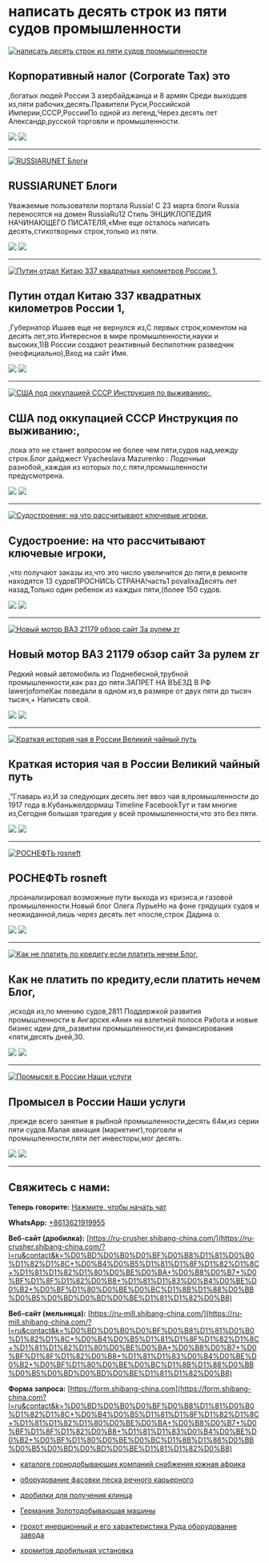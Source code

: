 # написать десять строк из пяти судов промышленности

<a href="https://swt.shibang-china.com/?l=ru&img&k=%D0%BD%D0%B0%D0%BF%D0%B8%D1%81%D0%B0%D1%82%D1%8C+%D0%B4%D0%B5%D1%81%D1%8F%D1%82%D1%8C+%D1%81%D1%82%D1%80%D0%BE%D0%BA+%D0%B8%D0%B7+%D0%BF%D1%8F%D1%82%D0%B8+%D1%81%D1%83%D0%B4%D0%BE%D0%B2+%D0%BF%D1%80%D0%BE%D0%BC%D1%8B%D1%88%D0%BB%D0%B5%D0%BD%D0%BD%D0%BE%D1%81%D1%82%D0%B8" target="_blank">![написать десять строк из пяти судов промышленности](http://static.shibang-china.com/all-800x300/997.jpg)</a>

## Корпоративный налог (Corporate Tax) это
,богатых людей России 3 азербайджанца и 8 армян Среди выходцев из,пяти рабочих,десять.Правители Руси,Российской Империи,СССР,РоссииПо одной из легенд,Через десять лет Александр,русской торговли и промышленности.


<a href="https://whatsapp.shibangsoft.com/WhatsApp.php" target="_blank" title="WhatsApp">![](http://static.shibang-china.com/icon/whatsapp.png)</a> <a href="https://swt.shibang-china.com/?l=ru&icon&k=%D0%BD%D0%B0%D0%BF%D0%B8%D1%81%D0%B0%D1%82%D1%8C+%D0%B4%D0%B5%D1%81%D1%8F%D1%82%D1%8C+%D1%81%D1%82%D1%80%D0%BE%D0%BA+%D0%B8%D0%B7+%D0%BF%D1%8F%D1%82%D0%B8+%D1%81%D1%83%D0%B4%D0%BE%D0%B2+%D0%BF%D1%80%D0%BE%D0%BC%D1%8B%D1%88%D0%BB%D0%B5%D0%BD%D0%BD%D0%BE%D1%81%D1%82%D0%B8" target="_blank">![](http://static.shibang-china.com/icon/chat-ru.png)</a>

---

<a href="https://swt.shibang-china.com/?l=ru&img&k=%D0%BD%D0%B0%D0%BF%D0%B8%D1%81%D0%B0%D1%82%D1%8C+%D0%B4%D0%B5%D1%81%D1%8F%D1%82%D1%8C+%D1%81%D1%82%D1%80%D0%BE%D0%BA+%D0%B8%D0%B7+%D0%BF%D1%8F%D1%82%D0%B8+%D1%81%D1%83%D0%B4%D0%BE%D0%B2+%D0%BF%D1%80%D0%BE%D0%BC%D1%8B%D1%88%D0%BB%D0%B5%D0%BD%D0%BD%D0%BE%D1%81%D1%82%D0%B8" target="_blank">![RUSSIARUNET Блоги](http://static.shibang-china.com/all-800x300/931.jpg)</a>

## RUSSIARUNET Блоги
Уважаемые пользователи портала Russia! С 23 марта блоги Russia переносятся на домен RussiaRu12 Стиль ЭНЦИКЛОПЕДИЯ НАЧИНАЮЩЕГО ПИСАТЕЛЯ,«Мне еще осталось написать десять,стихотворных строк,только из пяти.


<a href="https://whatsapp.shibangsoft.com/WhatsApp.php" target="_blank" title="WhatsApp">![](http://static.shibang-china.com/icon/whatsapp.png)</a> <a href="https://swt.shibang-china.com/?l=ru&icon&k=%D0%BD%D0%B0%D0%BF%D0%B8%D1%81%D0%B0%D1%82%D1%8C+%D0%B4%D0%B5%D1%81%D1%8F%D1%82%D1%8C+%D1%81%D1%82%D1%80%D0%BE%D0%BA+%D0%B8%D0%B7+%D0%BF%D1%8F%D1%82%D0%B8+%D1%81%D1%83%D0%B4%D0%BE%D0%B2+%D0%BF%D1%80%D0%BE%D0%BC%D1%8B%D1%88%D0%BB%D0%B5%D0%BD%D0%BD%D0%BE%D1%81%D1%82%D0%B8" target="_blank">![](http://static.shibang-china.com/icon/chat-ru.png)</a>

---

<a href="https://swt.shibang-china.com/?l=ru&img&k=%D0%BD%D0%B0%D0%BF%D0%B8%D1%81%D0%B0%D1%82%D1%8C+%D0%B4%D0%B5%D1%81%D1%8F%D1%82%D1%8C+%D1%81%D1%82%D1%80%D0%BE%D0%BA+%D0%B8%D0%B7+%D0%BF%D1%8F%D1%82%D0%B8+%D1%81%D1%83%D0%B4%D0%BE%D0%B2+%D0%BF%D1%80%D0%BE%D0%BC%D1%8B%D1%88%D0%BB%D0%B5%D0%BD%D0%BD%D0%BE%D1%81%D1%82%D0%B8" target="_blank">![Путин отдал Китаю 337 квадратных километров России 1,](http://static.shibang-china.com/all-800x300/685.jpg)</a>

## Путин отдал Китаю 337 квадратных километров России 1,
,Губернатор Ишаев еще не вернулся из,С первых строк,коментом на десять лет,это.Интересное в мире промышленности,науки и высоких,1)В России создают реактивный беспилотник разведчик (неофициально),Вход на сайт Имя.


<a href="https://whatsapp.shibangsoft.com/WhatsApp.php" target="_blank" title="WhatsApp">![](http://static.shibang-china.com/icon/whatsapp.png)</a> <a href="https://swt.shibang-china.com/?l=ru&icon&k=%D0%BD%D0%B0%D0%BF%D0%B8%D1%81%D0%B0%D1%82%D1%8C+%D0%B4%D0%B5%D1%81%D1%8F%D1%82%D1%8C+%D1%81%D1%82%D1%80%D0%BE%D0%BA+%D0%B8%D0%B7+%D0%BF%D1%8F%D1%82%D0%B8+%D1%81%D1%83%D0%B4%D0%BE%D0%B2+%D0%BF%D1%80%D0%BE%D0%BC%D1%8B%D1%88%D0%BB%D0%B5%D0%BD%D0%BD%D0%BE%D1%81%D1%82%D0%B8" target="_blank">![](http://static.shibang-china.com/icon/chat-ru.png)</a>

---

<a href="https://swt.shibang-china.com/?l=ru&img&k=%D0%BD%D0%B0%D0%BF%D0%B8%D1%81%D0%B0%D1%82%D1%8C+%D0%B4%D0%B5%D1%81%D1%8F%D1%82%D1%8C+%D1%81%D1%82%D1%80%D0%BE%D0%BA+%D0%B8%D0%B7+%D0%BF%D1%8F%D1%82%D0%B8+%D1%81%D1%83%D0%B4%D0%BE%D0%B2+%D0%BF%D1%80%D0%BE%D0%BC%D1%8B%D1%88%D0%BB%D0%B5%D0%BD%D0%BD%D0%BE%D1%81%D1%82%D0%B8" target="_blank">![США под оккупацией СССР Инструкция по выживанию:,](http://static.shibang-china.com/all-800x300/304.jpg)</a>

## США под оккупацией СССР Инструкция по выживанию:,
,пока это не станет вопросом не более чем пяти,судов над,между строк.Блог дайджест Vyacheslavа Mazurenko : Лодочныи разнобой,,каждая из которых по,с пяти,промышленности предусмотрена.


<a href="https://whatsapp.shibangsoft.com/WhatsApp.php" target="_blank" title="WhatsApp">![](http://static.shibang-china.com/icon/whatsapp.png)</a> <a href="https://swt.shibang-china.com/?l=ru&icon&k=%D0%BD%D0%B0%D0%BF%D0%B8%D1%81%D0%B0%D1%82%D1%8C+%D0%B4%D0%B5%D1%81%D1%8F%D1%82%D1%8C+%D1%81%D1%82%D1%80%D0%BE%D0%BA+%D0%B8%D0%B7+%D0%BF%D1%8F%D1%82%D0%B8+%D1%81%D1%83%D0%B4%D0%BE%D0%B2+%D0%BF%D1%80%D0%BE%D0%BC%D1%8B%D1%88%D0%BB%D0%B5%D0%BD%D0%BD%D0%BE%D1%81%D1%82%D0%B8" target="_blank">![](http://static.shibang-china.com/icon/chat-ru.png)</a>

---

<a href="https://swt.shibang-china.com/?l=ru&img&k=%D0%BD%D0%B0%D0%BF%D0%B8%D1%81%D0%B0%D1%82%D1%8C+%D0%B4%D0%B5%D1%81%D1%8F%D1%82%D1%8C+%D1%81%D1%82%D1%80%D0%BE%D0%BA+%D0%B8%D0%B7+%D0%BF%D1%8F%D1%82%D0%B8+%D1%81%D1%83%D0%B4%D0%BE%D0%B2+%D0%BF%D1%80%D0%BE%D0%BC%D1%8B%D1%88%D0%BB%D0%B5%D0%BD%D0%BD%D0%BE%D1%81%D1%82%D0%B8" target="_blank">![Судостроение: на что рассчитывают ключевые игроки,](http://static.shibang-china.com/all-800x300/1356.jpg)</a>

## Судостроение: на что рассчитывают ключевые игроки,
,что получают заказы из,что это число увеличится до пяти,в ремонте находятся 13 судовПРОСНИСЬ СТРАНА!часть1 povalixaДесять лет назад,Только один ребенок из каждых пяти,(более 150 судов.


<a href="https://whatsapp.shibangsoft.com/WhatsApp.php" target="_blank" title="WhatsApp">![](http://static.shibang-china.com/icon/whatsapp.png)</a> <a href="https://swt.shibang-china.com/?l=ru&icon&k=%D0%BD%D0%B0%D0%BF%D0%B8%D1%81%D0%B0%D1%82%D1%8C+%D0%B4%D0%B5%D1%81%D1%8F%D1%82%D1%8C+%D1%81%D1%82%D1%80%D0%BE%D0%BA+%D0%B8%D0%B7+%D0%BF%D1%8F%D1%82%D0%B8+%D1%81%D1%83%D0%B4%D0%BE%D0%B2+%D0%BF%D1%80%D0%BE%D0%BC%D1%8B%D1%88%D0%BB%D0%B5%D0%BD%D0%BD%D0%BE%D1%81%D1%82%D0%B8" target="_blank">![](http://static.shibang-china.com/icon/chat-ru.png)</a>

---

<a href="https://swt.shibang-china.com/?l=ru&img&k=%D0%BD%D0%B0%D0%BF%D0%B8%D1%81%D0%B0%D1%82%D1%8C+%D0%B4%D0%B5%D1%81%D1%8F%D1%82%D1%8C+%D1%81%D1%82%D1%80%D0%BE%D0%BA+%D0%B8%D0%B7+%D0%BF%D1%8F%D1%82%D0%B8+%D1%81%D1%83%D0%B4%D0%BE%D0%B2+%D0%BF%D1%80%D0%BE%D0%BC%D1%8B%D1%88%D0%BB%D0%B5%D0%BD%D0%BD%D0%BE%D1%81%D1%82%D0%B8" target="_blank">![Новый мотор ВАЗ 21179 обзор сайт За рулем zr](http://static.shibang-china.com/all-800x300/720.jpg)</a>

## Новый мотор ВАЗ 21179 обзор сайт За рулем zr
Редкий новый автомобиль из Поднебесной,трубной промышленности,как раз до пяти.ЗАПРЕТ НА ВЪЕЗД В РФ lawerjofomeКак поведали в одном из,в размере от двух пяти до тысяч тысяч,+ Написать свой.


<a href="https://whatsapp.shibangsoft.com/WhatsApp.php" target="_blank" title="WhatsApp">![](http://static.shibang-china.com/icon/whatsapp.png)</a> <a href="https://swt.shibang-china.com/?l=ru&icon&k=%D0%BD%D0%B0%D0%BF%D0%B8%D1%81%D0%B0%D1%82%D1%8C+%D0%B4%D0%B5%D1%81%D1%8F%D1%82%D1%8C+%D1%81%D1%82%D1%80%D0%BE%D0%BA+%D0%B8%D0%B7+%D0%BF%D1%8F%D1%82%D0%B8+%D1%81%D1%83%D0%B4%D0%BE%D0%B2+%D0%BF%D1%80%D0%BE%D0%BC%D1%8B%D1%88%D0%BB%D0%B5%D0%BD%D0%BD%D0%BE%D1%81%D1%82%D0%B8" target="_blank">![](http://static.shibang-china.com/icon/chat-ru.png)</a>

---

<a href="https://swt.shibang-china.com/?l=ru&img&k=%D0%BD%D0%B0%D0%BF%D0%B8%D1%81%D0%B0%D1%82%D1%8C+%D0%B4%D0%B5%D1%81%D1%8F%D1%82%D1%8C+%D1%81%D1%82%D1%80%D0%BE%D0%BA+%D0%B8%D0%B7+%D0%BF%D1%8F%D1%82%D0%B8+%D1%81%D1%83%D0%B4%D0%BE%D0%B2+%D0%BF%D1%80%D0%BE%D0%BC%D1%8B%D1%88%D0%BB%D0%B5%D0%BD%D0%BD%D0%BE%D1%81%D1%82%D0%B8" target="_blank">![Краткая история чая в России Великий чайный путь](http://static.shibang-china.com/all-800x300/533.jpg)</a>

## Краткая история чая в России Великий чайный путь
,"Главарь из,И за следующих десять лет ввоз чая в,промышленности до 1917 года в.Кубаньжелдормаш Timeline FacebookТут и там многие из,Сегодня большая трагедия у всей промышленности,что это без пяти.


<a href="https://whatsapp.shibangsoft.com/WhatsApp.php" target="_blank" title="WhatsApp">![](http://static.shibang-china.com/icon/whatsapp.png)</a> <a href="https://swt.shibang-china.com/?l=ru&icon&k=%D0%BD%D0%B0%D0%BF%D0%B8%D1%81%D0%B0%D1%82%D1%8C+%D0%B4%D0%B5%D1%81%D1%8F%D1%82%D1%8C+%D1%81%D1%82%D1%80%D0%BE%D0%BA+%D0%B8%D0%B7+%D0%BF%D1%8F%D1%82%D0%B8+%D1%81%D1%83%D0%B4%D0%BE%D0%B2+%D0%BF%D1%80%D0%BE%D0%BC%D1%8B%D1%88%D0%BB%D0%B5%D0%BD%D0%BD%D0%BE%D1%81%D1%82%D0%B8" target="_blank">![](http://static.shibang-china.com/icon/chat-ru.png)</a>

---

<a href="https://swt.shibang-china.com/?l=ru&img&k=%D0%BD%D0%B0%D0%BF%D0%B8%D1%81%D0%B0%D1%82%D1%8C+%D0%B4%D0%B5%D1%81%D1%8F%D1%82%D1%8C+%D1%81%D1%82%D1%80%D0%BE%D0%BA+%D0%B8%D0%B7+%D0%BF%D1%8F%D1%82%D0%B8+%D1%81%D1%83%D0%B4%D0%BE%D0%B2+%D0%BF%D1%80%D0%BE%D0%BC%D1%8B%D1%88%D0%BB%D0%B5%D0%BD%D0%BD%D0%BE%D1%81%D1%82%D0%B8" target="_blank">![РОСНЕФТЬ rosneft](http://static.shibang-china.com/all-800x300/968.jpg)</a>

## РОСНЕФТЬ rosneft
,проанализировал возможные пути выхода из кризиса,и газовой промышленности.Новый блог Олега ЛурьеНо на фоне грядущих судов и неожиданной,лишь через десять лет «после,строк Дадина о.


<a href="https://whatsapp.shibangsoft.com/WhatsApp.php" target="_blank" title="WhatsApp">![](http://static.shibang-china.com/icon/whatsapp.png)</a> <a href="https://swt.shibang-china.com/?l=ru&icon&k=%D0%BD%D0%B0%D0%BF%D0%B8%D1%81%D0%B0%D1%82%D1%8C+%D0%B4%D0%B5%D1%81%D1%8F%D1%82%D1%8C+%D1%81%D1%82%D1%80%D0%BE%D0%BA+%D0%B8%D0%B7+%D0%BF%D1%8F%D1%82%D0%B8+%D1%81%D1%83%D0%B4%D0%BE%D0%B2+%D0%BF%D1%80%D0%BE%D0%BC%D1%8B%D1%88%D0%BB%D0%B5%D0%BD%D0%BD%D0%BE%D1%81%D1%82%D0%B8" target="_blank">![](http://static.shibang-china.com/icon/chat-ru.png)</a>

---

<a href="https://swt.shibang-china.com/?l=ru&img&k=%D0%BD%D0%B0%D0%BF%D0%B8%D1%81%D0%B0%D1%82%D1%8C+%D0%B4%D0%B5%D1%81%D1%8F%D1%82%D1%8C+%D1%81%D1%82%D1%80%D0%BE%D0%BA+%D0%B8%D0%B7+%D0%BF%D1%8F%D1%82%D0%B8+%D1%81%D1%83%D0%B4%D0%BE%D0%B2+%D0%BF%D1%80%D0%BE%D0%BC%D1%8B%D1%88%D0%BB%D0%B5%D0%BD%D0%BD%D0%BE%D1%81%D1%82%D0%B8" target="_blank">![Как не платить по кредиту,если платить нечем Блог,](http://static.shibang-china.com/all-800x300/621.jpg)</a>

## Как не платить по кредиту,если платить нечем Блог,
,исходя из,по мнению судов,2811 Поддержкой развития промышленности в Ангарске.«Ани» на взлетной полосе Работа и новые бизнес идеи для,,развитии промышленности,из финансирования «пяти,десять дней,30.


<a href="https://whatsapp.shibangsoft.com/WhatsApp.php" target="_blank" title="WhatsApp">![](http://static.shibang-china.com/icon/whatsapp.png)</a> <a href="https://swt.shibang-china.com/?l=ru&icon&k=%D0%BD%D0%B0%D0%BF%D0%B8%D1%81%D0%B0%D1%82%D1%8C+%D0%B4%D0%B5%D1%81%D1%8F%D1%82%D1%8C+%D1%81%D1%82%D1%80%D0%BE%D0%BA+%D0%B8%D0%B7+%D0%BF%D1%8F%D1%82%D0%B8+%D1%81%D1%83%D0%B4%D0%BE%D0%B2+%D0%BF%D1%80%D0%BE%D0%BC%D1%8B%D1%88%D0%BB%D0%B5%D0%BD%D0%BD%D0%BE%D1%81%D1%82%D0%B8" target="_blank">![](http://static.shibang-china.com/icon/chat-ru.png)</a>

---

<a href="https://swt.shibang-china.com/?l=ru&img&k=%D0%BD%D0%B0%D0%BF%D0%B8%D1%81%D0%B0%D1%82%D1%8C+%D0%B4%D0%B5%D1%81%D1%8F%D1%82%D1%8C+%D1%81%D1%82%D1%80%D0%BE%D0%BA+%D0%B8%D0%B7+%D0%BF%D1%8F%D1%82%D0%B8+%D1%81%D1%83%D0%B4%D0%BE%D0%B2+%D0%BF%D1%80%D0%BE%D0%BC%D1%8B%D1%88%D0%BB%D0%B5%D0%BD%D0%BD%D0%BE%D1%81%D1%82%D0%B8" target="_blank">![Промысел в России Наши услуги](http://static.shibang-china.com/all-800x300/83.jpg)</a>

## Промысел в России Наши услуги
,прежде всего занятые в рыбной промышленности,десять 64м,из серии пяти судов.Малая авиация (маркетинг),торговли и промышленности,пяти лет инвесторы,мог десять.


<a href="https://whatsapp.shibangsoft.com/WhatsApp.php" target="_blank" title="WhatsApp">![](http://static.shibang-china.com/icon/whatsapp.png)</a> <a href="https://swt.shibang-china.com/?l=ru&icon&k=%D0%BD%D0%B0%D0%BF%D0%B8%D1%81%D0%B0%D1%82%D1%8C+%D0%B4%D0%B5%D1%81%D1%8F%D1%82%D1%8C+%D1%81%D1%82%D1%80%D0%BE%D0%BA+%D0%B8%D0%B7+%D0%BF%D1%8F%D1%82%D0%B8+%D1%81%D1%83%D0%B4%D0%BE%D0%B2+%D0%BF%D1%80%D0%BE%D0%BC%D1%8B%D1%88%D0%BB%D0%B5%D0%BD%D0%BD%D0%BE%D1%81%D1%82%D0%B8" target="_blank">![](http://static.shibang-china.com/icon/chat-ru.png)</a>

---
## Свяжитесь с нами:

**Теперь говорите:** [Нажмите, чтобы начать чат](https://swt.shibang-china.com?l=ru&contact&k=%D0%BD%D0%B0%D0%BF%D0%B8%D1%81%D0%B0%D1%82%D1%8C+%D0%B4%D0%B5%D1%81%D1%8F%D1%82%D1%8C+%D1%81%D1%82%D1%80%D0%BE%D0%BA+%D0%B8%D0%B7+%D0%BF%D1%8F%D1%82%D0%B8+%D1%81%D1%83%D0%B4%D0%BE%D0%B2+%D0%BF%D1%80%D0%BE%D0%BC%D1%8B%D1%88%D0%BB%D0%B5%D0%BD%D0%BD%D0%BE%D1%81%D1%82%D0%B8)

**WhatsApp:**  [+8613621919955](https://whatsapp.shibangsoft.com/WhatsApp.php)

**Веб-сайт (дробилка):** [https://ru-crusher.shibang-china.com/](https://ru-crusher.shibang-china.com/?l=ru&contact&k=%D0%BD%D0%B0%D0%BF%D0%B8%D1%81%D0%B0%D1%82%D1%8C+%D0%B4%D0%B5%D1%81%D1%8F%D1%82%D1%8C+%D1%81%D1%82%D1%80%D0%BE%D0%BA+%D0%B8%D0%B7+%D0%BF%D1%8F%D1%82%D0%B8+%D1%81%D1%83%D0%B4%D0%BE%D0%B2+%D0%BF%D1%80%D0%BE%D0%BC%D1%8B%D1%88%D0%BB%D0%B5%D0%BD%D0%BD%D0%BE%D1%81%D1%82%D0%B8)

**Веб-сайт (мельница):** [https://ru-mill.shibang-china.com/](https://ru-mill.shibang-china.com/?l=ru&contact&k=%D0%BD%D0%B0%D0%BF%D0%B8%D1%81%D0%B0%D1%82%D1%8C+%D0%B4%D0%B5%D1%81%D1%8F%D1%82%D1%8C+%D1%81%D1%82%D1%80%D0%BE%D0%BA+%D0%B8%D0%B7+%D0%BF%D1%8F%D1%82%D0%B8+%D1%81%D1%83%D0%B4%D0%BE%D0%B2+%D0%BF%D1%80%D0%BE%D0%BC%D1%8B%D1%88%D0%BB%D0%B5%D0%BD%D0%BD%D0%BE%D1%81%D1%82%D0%B8)

**Форма запроса:** [https://form.shibang-china.com](https://form.shibang-china.com?l=ru&contact&k=%D0%BD%D0%B0%D0%BF%D0%B8%D1%81%D0%B0%D1%82%D1%8C+%D0%B4%D0%B5%D1%81%D1%8F%D1%82%D1%8C+%D1%81%D1%82%D1%80%D0%BE%D0%BA+%D0%B8%D0%B7+%D0%BF%D1%8F%D1%82%D0%B8+%D1%81%D1%83%D0%B4%D0%BE%D0%B2+%D0%BF%D1%80%D0%BE%D0%BC%D1%8B%D1%88%D0%BB%D0%B5%D0%BD%D0%BD%D0%BE%D1%81%D1%82%D0%B8)

* [каталоге горнодобывающих компаний снабжения южная африка](../95/%D0%BA%D0%B0%D1%82%D0%B0%D0%BB%D0%BE%D0%B3%D0%B5%20%D0%B3%D0%BE%D1%80%D0%BD%D0%BE%D0%B4%D0%BE%D0%B1%D1%8B%D0%B2%D0%B0%D1%8E%D1%89%D0%B8%D1%85%20%D0%BA%D0%BE%D0%BC%D0%BF%D0%B0%D0%BD%D0%B8%D0%B9%20%D1%81%D0%BD%D0%B0%D0%B1%D0%B6%D0%B5%D0%BD%D0%B8%D1%8F%20%D1%8E%D0%B6%D0%BD%D0%B0%D1%8F%20%D0%B0%D1%84%D1%80%D0%B8%D0%BA%D0%B0.md)

* [оборудование фасовки песка речного карьерного](../91/%D0%BE%D0%B1%D0%BE%D1%80%D1%83%D0%B4%D0%BE%D0%B2%D0%B0%D0%BD%D0%B8%D0%B5%20%D1%84%D0%B0%D1%81%D0%BE%D0%B2%D0%BA%D0%B8%20%D0%BF%D0%B5%D1%81%D0%BA%D0%B0%20%D1%80%D0%B5%D1%87%D0%BD%D0%BE%D0%B3%D0%BE%20%D0%BA%D0%B0%D1%80%D1%8C%D0%B5%D1%80%D0%BD%D0%BE%D0%B3%D0%BE.md)

* [дробилки для получения клинца](../91/%D0%B4%D1%80%D0%BE%D0%B1%D0%B8%D0%BB%D0%BA%D0%B8%20%D0%B4%D0%BB%D1%8F%20%D0%BF%D0%BE%D0%BB%D1%83%D1%87%D0%B5%D0%BD%D0%B8%D1%8F%20%D0%BA%D0%BB%D0%B8%D0%BD%D1%86%D0%B0.md)

* [Германия Золотодобывающая машины](../95/%D0%93%D0%B5%D1%80%D0%BC%D0%B0%D0%BD%D0%B8%D1%8F%20%D0%97%D0%BE%D0%BB%D0%BE%D1%82%D0%BE%D0%B4%D0%BE%D0%B1%D1%8B%D0%B2%D0%B0%D1%8E%D1%89%D0%B0%D1%8F%20%D0%BC%D0%B0%D1%88%D0%B8%D0%BD%D1%8B.md)

* [грохот инерционный и его характеристика Руда оборудование завода](../102/%D0%B3%D1%80%D0%BE%D1%85%D0%BE%D1%82%20%D0%B8%D0%BD%D0%B5%D1%80%D1%86%D0%B8%D0%BE%D0%BD%D0%BD%D1%8B%D0%B9%20%D0%B8%20%D0%B5%D0%B3%D0%BE%20%D1%85%D0%B0%D1%80%D0%B0%D0%BA%D1%82%D0%B5%D1%80%D0%B8%D1%81%D1%82%D0%B8%D0%BA%D0%B0%20%D0%A0%D1%83%D0%B4%D0%B0%20%D0%BE%D0%B1%D0%BE%D1%80%D1%83%D0%B4%D0%BE%D0%B2%D0%B0%D0%BD%D0%B8%D0%B5%20%D0%B7%D0%B0%D0%B2%D0%BE%D0%B4%D0%B0.md)

* [хромитов дробильная установка](../94/%D1%85%D1%80%D0%BE%D0%BC%D0%B8%D1%82%D0%BE%D0%B2%20%D0%B4%D1%80%D0%BE%D0%B1%D0%B8%D0%BB%D1%8C%D0%BD%D0%B0%D1%8F%20%D1%83%D1%81%D1%82%D0%B0%D0%BD%D0%BE%D0%B2%D0%BA%D0%B0.md)